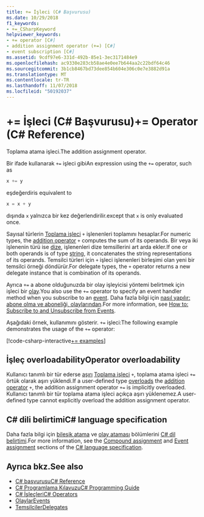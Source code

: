 ```yaml
---
title: += İşleci (C# Başvurusu)
ms.date: 10/29/2018
f1_keywords:
- +=_CSharpKeyword
helpviewer_keywords:
- += operator [C#]
- addition assignment operator (+=) [C#]
- event subscription [C#]
ms.assetid: 9cdf97e6-331d-492b-85e1-3ec3171484e9
ms.openlocfilehash: ac9330e283cb58ae4e0ee7b644aa2c22bdf64c46
ms.sourcegitcommit: 3b1cb8467bd73dee854b604e306c0e7e3882d91a
ms.translationtype: MT
ms.contentlocale: tr-TR
ms.lasthandoff: 11/07/2018
ms.locfileid: "50192037"
---
```

# <a name="-operator-c-reference"></a><span data-ttu-id="28b86-102">+= İşleci (C# Başvurusu)</span><span class="sxs-lookup"><span data-stu-id="28b86-102">+= Operator (C# Reference)</span></span>

<span data-ttu-id="28b86-103">Toplama atama işleci.</span><span class="sxs-lookup"><span data-stu-id="28b86-103">The addition assignment operator.</span></span>

<span data-ttu-id="28b86-104">Bir ifade kullanarak `+=` işleci gibi</span><span class="sxs-lookup"><span data-stu-id="28b86-104">An expression using the `+=` operator, such as</span></span>

```csharp
x += y
```

<span data-ttu-id="28b86-105">eşdeğerdir</span><span class="sxs-lookup"><span data-stu-id="28b86-105">is equivalent to</span></span>

```csharp
x = x + y
```

<span data-ttu-id="28b86-106">dışında `x` yalnızca bir kez değerlendirilir.</span><span class="sxs-lookup"><span data-stu-id="28b86-106">except that `x` is only evaluated once.</span></span>
  
<span data-ttu-id="28b86-107">Sayısal türlerin [Toplama işleci](addition-operator.md) `+` işlenenleri toplamını hesaplar.</span><span class="sxs-lookup"><span data-stu-id="28b86-107">For numeric types, the [addition operator](addition-operator.md) `+` computes the sum of its operands.</span></span> <span data-ttu-id="28b86-108">Bir veya iki işlenenin türü ise [dize](../keywords/string.md), işlenenleri dize temsillerini art arda ekler.</span><span class="sxs-lookup"><span data-stu-id="28b86-108">If one or both operands is of type [string](../keywords/string.md), it concatenates the string representations of its operands.</span></span> <span data-ttu-id="28b86-109">Temsilci türleri için `+` işleci işlenenleri birleşimi olan yeni bir temsilci örneği döndürür.</span><span class="sxs-lookup"><span data-stu-id="28b86-109">For delegate types, the `+` operator returns a new delegate instance that is combination of its operands.</span></span>

<span data-ttu-id="28b86-110">Ayrıca `+=` a abone olduğunuzda bir olay işleyicisi yöntemi belirtmek için işleci bir [olay](../keywords/event.md).</span><span class="sxs-lookup"><span data-stu-id="28b86-110">You also use the `+=` operator to specify an event handler method when you subscribe to an [event](../keywords/event.md).</span></span> <span data-ttu-id="28b86-111">Daha fazla bilgi için [nasıl yapılır: abone olma ve aboneliği, olaylarından](../../programming-guide/events/how-to-subscribe-to-and-unsubscribe-from-events.md).</span><span class="sxs-lookup"><span data-stu-id="28b86-111">For more information, see [How to: Subscribe to and Unsubscribe from Events](../../programming-guide/events/how-to-subscribe-to-and-unsubscribe-from-events.md).</span></span>

<span data-ttu-id="28b86-112">Aşağıdaki örnek, kullanımını gösterir. `+=` işleci:</span><span class="sxs-lookup"><span data-stu-id="28b86-112">The following example demonstrates the usage of the `+=` operator:</span></span>

[!code-csharp-interactive[+= examples](~/samples/snippets/csharp/language-reference/operators/AdditionExamples.cs#AddAndAssign)]

## <a name="operator-overloadability"></a><span data-ttu-id="28b86-113">İşleç overloadability</span><span class="sxs-lookup"><span data-stu-id="28b86-113">Operator overloadability</span></span>

<span data-ttu-id="28b86-114">Kullanıcı tanımlı bir tür ederse [aşırı](../keywords/operator.md) [Toplama işleci](addition-operator.md) `+`, toplama atama işleci `+=` örtük olarak aşırı yüklendi.</span><span class="sxs-lookup"><span data-stu-id="28b86-114">If a user-defined type [overloads](../keywords/operator.md) the [addition operator](addition-operator.md) `+`, the addition assignment operator `+=` is implicitly overloaded.</span></span> <span data-ttu-id="28b86-115">Kullanıcı tanımlı bir tür toplama atama işleci açıkça aşırı yüklenemez.</span><span class="sxs-lookup"><span data-stu-id="28b86-115">A user-defined type cannot explicitly overload the addition assignment operator.</span></span>

## <a name="c-language-specification"></a><span data-ttu-id="28b86-116">C# dili belirtimi</span><span class="sxs-lookup"><span data-stu-id="28b86-116">C# language specification</span></span>

<span data-ttu-id="28b86-117">Daha fazla bilgi için [bileşik atama](~/_csharplang/spec/expressions.md#compound-assignment) ve [olay ataması](~/_csharplang/spec/expressions.md#event-assignment) bölümlerini [ C# dil belirtimi](../language-specification/index.md).</span><span class="sxs-lookup"><span data-stu-id="28b86-117">For more information, see the [Compound assignment](~/_csharplang/spec/expressions.md#compound-assignment) and [Event assignment](~/_csharplang/spec/expressions.md#event-assignment) sections of the [C# language specification](../language-specification/index.md).</span></span>
  
## <a name="see-also"></a><span data-ttu-id="28b86-118">Ayrıca bkz.</span><span class="sxs-lookup"><span data-stu-id="28b86-118">See also</span></span>

- [<span data-ttu-id="28b86-119">C# başvurusu</span><span class="sxs-lookup"><span data-stu-id="28b86-119">C# Reference</span></span>](../index.md)
- [<span data-ttu-id="28b86-120">C# Programlama Kılavuzu</span><span class="sxs-lookup"><span data-stu-id="28b86-120">C# Programming Guide</span></span>](../../programming-guide/index.md)
- [<span data-ttu-id="28b86-121">C# İşleçleri</span><span class="sxs-lookup"><span data-stu-id="28b86-121">C# Operators</span></span>](index.md)
- [<span data-ttu-id="28b86-122">Olaylar</span><span class="sxs-lookup"><span data-stu-id="28b86-122">Events</span></span>](../../programming-guide/events/index.md)
- [<span data-ttu-id="28b86-123">Temsilciler</span><span class="sxs-lookup"><span data-stu-id="28b86-123">Delegates</span></span>](../../programming-guide/delegates/index.md)
